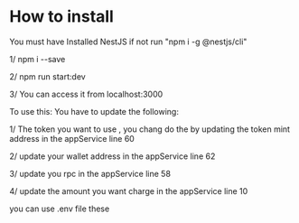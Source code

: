 # How to install

You must have Installed NestJS if not run "npm i -g @nestjs/cli"

1/ npm i --save


2/ npm run start:dev

3/ You can access it from localhost:3000

To use this:
You have to update the following:

1/ The token you want to use , you chang do the by updating the token mint address in the appService line 60

2/ update your wallet address in the appService line 62

3/ update you rpc in the appService line 58

4/ update the amount you want charge in the appService line 10

you can use .env file these

